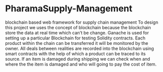 # PharamaSupply-Management
blockchain based web framework for supply chain management
To design this project we uses the concept of blockchain because the blockchain store the data at real time which can’t be change. Ganache is used for setting up a particular Blockchain for testing Solidity contracts. Each product within the chain can be transferred it will be monitored by the owner. All deals between realities are recorded into the blockchain using smart contracts with the help of which a product can be traced to its source. If an item is damaged during shipping we can check when and where the the item is damaged and who will going to pay the cost of item.
